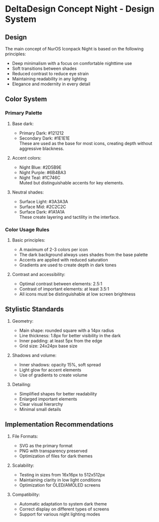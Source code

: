 # DeltaDesign Concept Night - Design System

## Design
The main concept of NurOS Iconpack Night is based on the following principles:
- Deep minimalism with a focus on comfortable nighttime use
- Soft transitions between shades
- Reduced contrast to reduce eye strain
- Maintaining readability in any lighting
- Elegance and modernity in every detail

## Color System

### Primary Palette
1. Base dark:
   - Primary Dark: #121212
   - Secondary Dark: #1E1E1E  
   These are used as the base for most icons, creating depth without aggressive blackness.

2. Accent colors:
   - Night Blue: #2D5B9E
   - Night Purple: #6B4BA3
   - Night Teal: #1C746C  
   Muted but distinguishable accents for key elements.

3. Neutral shades:
   - Surface Light: #3A3A3A
   - Surface Mid: #2C2C2C
   - Surface Dark: #1A1A1A  
   These create layering and tactility in the interface.

### Color Usage Rules

1. Basic principles:
   - A maximum of 2-3 colors per icon
   - The dark background always uses shades from the base palette
   - Accents are applied with reduced saturation
   - Gradients are used to create depth in dark tones

2. Contrast and accessibility:
   - Optimal contrast between elements: 2.5:1
   - Contrast of important elements: at least 3.5:1
   - All icons must be distinguishable at low screen brightness

## Stylistic Standards

1. Geometry:
   - Main shape: rounded square with a 14px radius
   - Line thickness: 1.8px for better visibility in the dark
   - Inner padding: at least 5px from the edge
   - Grid size: 24x24px base size

2. Shadows and volume:
   - Inner shadows: opacity 15%, soft spread
   - Light glow for accent elements
   - Use of gradients to create volume

3. Detailing:
   - Simplified shapes for better readability
   - Enlarged important elements
   - Clear visual hierarchy
   - Minimal small details

## Implementation Recommendations

1. File Formats:
   - SVG as the primary format
   - PNG with transparency preserved
   - Optimization of files for dark themes

2. Scalability:
   - Testing in sizes from 16x16px to 512x512px
   - Maintaining clarity in low light conditions
   - Optimization for OLED/AMOLED screens

3. Compatibility:
   - Automatic adaptation to system dark theme
   - Correct display on different types of screens
   - Support for various night lighting modes
